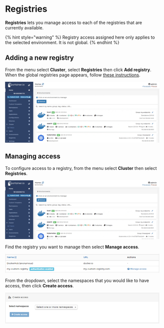 # Registries

**Registries** lets you manage access to each of the registries that are currently available.

{% hint style="warning" %}
Registry access assigned here only applies to the selected environment. It is not global.
{% endhint %}

## Adding a new registry

From the menu select **Cluster**, select **Registries** then click **Add registry**. When the global registries page appears, follow [these instructions](../../../admin/registries/add/).

![](../../../.gitbook/assets/2.9-cluster-registries-1.gif)

## Managing access

To configure access to a registry, from the menu select **Cluster** then select **Registries**.

![](../../../.gitbook/assets/2.9-cluster-registries-2.gif)

Find the registry you want to manage then select **Manage access**.&#x20;

![](../../../.gitbook/assets/2.9-swarm-registries-3.png)

From the dropdown, select the namespaces that you would like to have access, then click **Create access**.

![](../../../.gitbook/assets/2.9-cluster-registries-3.png)
